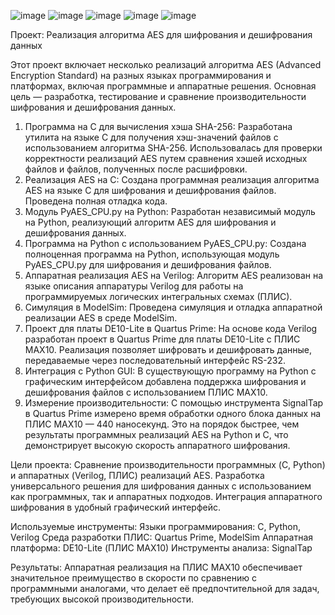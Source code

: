 ![image](https://github.com/user-attachments/assets/36d2d710-0f21-44f1-9c0c-127c030e0b5a)
![image](https://github.com/user-attachments/assets/94d057a7-a546-486b-870b-07fd5bcb09bf)
![image](https://github.com/user-attachments/assets/e597f432-61eb-4715-a472-1c2f9f6f3910)
![image](https://github.com/user-attachments/assets/63ec7f9d-3110-4998-af2d-baf7501bd40c)
![image](https://github.com/user-attachments/assets/0e8444f3-ba7a-4409-8f5c-187f30c1f2e8)


Проект: Реализация алгоритма AES для шифрования и дешифрования данных

Этот проект включает несколько реализаций алгоритма AES (Advanced Encryption Standard) на разных языках программирования и платформах, включая программные и аппаратные решения. Основная цель — разработка, тестирование и сравнение производительности шифрования и дешифрования данных.

1) Программа на C для вычисления хэша SHA-256:
Разработана утилита на языке C для получения хэш-значений файлов с использованием алгоритма SHA-256. Использовалась для проверки корректности реализаций AES путем сравнения хэшей исходных файлов и файлов, полученных после расшифровки.
2) Реализация AES на C:
Создана программная реализация алгоритма AES на языке C для шифрования и дешифрования файлов. Проведена полная отладка кода.
3) Модуль PyAES_CPU.py на Python:
Разработан независимый модуль на Python, реализующий алгоритм AES для шифрования и дешифрования данных.
4) Программа на Python с использованием PyAES_CPU.py:
Создана полноценная программа на Python, использующая модуль PyAES_CPU.py для шифрования и дешифрования файлов.
5) Аппаратная реализация AES на Verilog:
Алгоритм AES реализован на языке описания аппаратуры Verilog для работы на программируемых логических интегральных схемах (ПЛИС).
6) Симуляция в ModelSim:
Проведена симуляция и отладка аппаратной реализации AES в среде ModelSim.
7) Проект для платы DE10-Lite в Quartus Prime:
На основе кода Verilog разработан проект в Quartus Prime для платы DE10-Lite с ПЛИС MAX10. Реализация позволяет шифровать и дешифровать данные, передаваемые через последовательный интерфейс RS-232.
8) Интеграция с Python GUI:
В существующую программу на Python с графическим интерфейсом добавлена поддержка шифрования и дешифрования файлов с использованием ПЛИС MAX10.
9) Измерение производительности:
С помощью инструмента SignalTap в Quartus Prime измерено время обработки одного блока данных на ПЛИС MAX10 — 440 наносекунд. Это на порядок быстрее, чем результаты программных реализаций AES на Python и C, что демонстрирует высокую скорость аппаратного шифрования.

Цели проекта:
Сравнение производительности программных (C, Python) и аппаратных (Verilog, ПЛИС) реализаций AES.
Разработка универсального решения для шифрования данных с использованием как программных, так и аппаратных подходов.
Интеграция аппаратного шифрования в удобный графический интерфейс.

Используемые инструменты:
Языки программирования: C, Python, Verilog
Среда разработки ПЛИС: Quartus Prime, ModelSim
Аппаратная платформа: DE10-Lite (ПЛИС MAX10)
Инструменты анализа: SignalTap

Результаты:
Аппаратная реализация на ПЛИС MAX10 обеспечивает значительное преимущество в скорости по сравнению с программными аналогами, что делает её предпочтительной для задач, требующих высокой производительности.
